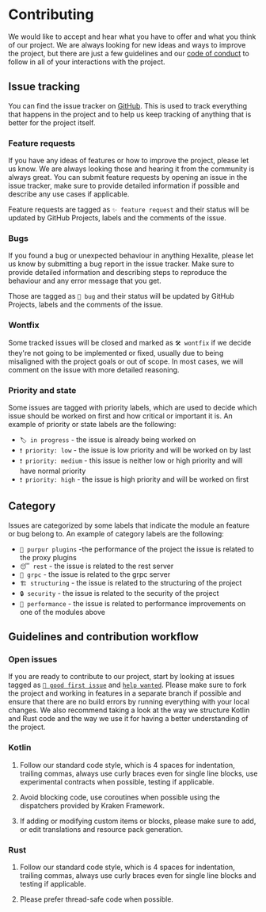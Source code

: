 # Contributing

We would like to accept and hear what you have to offer and what you think of our project. We are always looking for new ideas and ways to improve the project, 
but there are just a few guidelines and our [code of conduct][coc] to follow in all of your interactions with the project.

## Issue tracking

You can find the issue tracker on [GitHub][issues]. This is used to track everything that happens in the project and to help us keep
tracking of anything that is better for the project itself.

### Feature requests

If you have any ideas of features or how to improve the project, please let us know. We are always looking those and hearing it from
the community is always great. You can submit feature requests by opening an issue in the issue tracker, make sure to provide detailed
information if possible and describe any use cases if applicable.

Feature requests are tagged as `✨ feature request` and their status will be updated by GitHub Projects, labels and the comments of
the issue.

### Bugs

If you found a bug or unexpected behaviour in anything Hexalite, please let us know by submitting a bug report in the issue tracker.
Make sure to provide detailed information and describing steps to reproduce the behaviour and any error message that you get.

Those are tagged as `🐛 bug` and their status will be updated by GitHub Projects, labels and the comments of the issue.

### Wontfix

Some tracked issues will be closed and marked as `🛠️ wontfix` if we decide they're not going to be implemented or fixed, usually
due to being misaligned with the project goals or out of scope. In most cases, we will comment on the issue with more detailed
reasoning.

### Priority and state

Some issues are tagged with priority labels, which are used to decide which issue should be worked on first and how critical or
important it is. An example of priority or state labels are the following:
* `🏷️ in progress` - the issue is already being worked on
* `❗ priority: low` - the issue is low priority and will be worked on by last
* `❗ priority: medium` - this issue is neither low or high priority and will have normal priority
* `❗ priority: high` - the issue is high priority and will be worked on first

## Category

Issues are categorized by some labels that indicate the module an feature or bug belong to. An example of category labels are 
the following:
* `💜 purpur plugins` -the performance of the project the issue is related to the proxy plugins
* `😴 rest` - the issue is related to the rest server
* `🔌 grpc` - the issue is related to the grpc server
* `🏗️ structuring` - the issue is related to the structuring of the project
* `🔒 security` - the issue is related to the security of the project
* `🚀 performance` - the issue is related to performance improvements on one of the modules above

## Guidelines and contribution workflow

### Open issues

If you are ready to contribute to our project, start by looking at issues tagged as [`🤷 good first issue`](https://git.hexalite.org/java-edition/labels/%F0%9F%A4%B7%20good%20first%20issue) and [`help wanted`](https://github.com/playhexalite/java-edition/labels/help%20wanted). Please make
sure to fork the project and working in features in a separate branch if possible and ensure that there are no build errors by running everything with your local changes. We also recommend taking a look at the way we structure Kotlin and Rust code and the way we use it for having a better understanding of the project.

### Kotlin

1. Follow our standard code style, which is 4 spaces for indentation, trailing commas, always use curly braces even for single line blocks, use experimental
contracts when possible, testing if applicable.

1. Avoid blocking code, use coroutines when possible using the dispatchers provided by Kraken Framework.

1. If adding or modifying custom items or blocks, please make sure to add, or edit translations and resource pack generation.

### Rust 

1. Follow our standard code style, which is 4 spaces for indentation, trailing commas, always use curly braces even for single line blocks and testing if applicable.

2. Please prefer thread-safe code when possible.

[issues]: https://git.hexalite.org/java-edition/issues
[coc]: https://git.hexalite.org/java-edition/blob/dev/next/CODE_OF_CONDUCT.md

